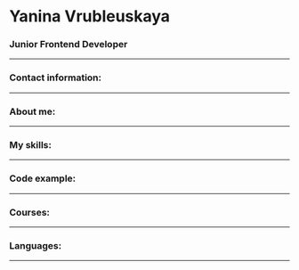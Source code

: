 # Yanina Vrubleuskaya
### Junior Frontend Developer
*********
### Contact information:
*********
### About me:
*********
### My skills:
*********
### Code example:
*********
### Courses:
*********
### Languages:
*********